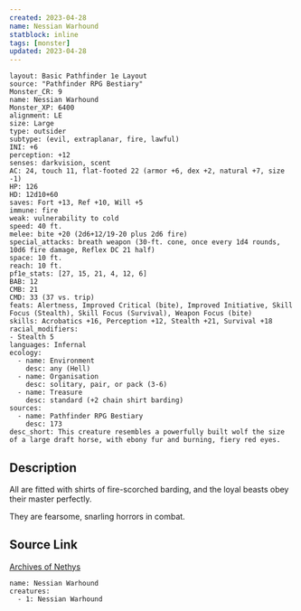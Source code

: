 ```yaml
---
created: 2023-04-28
name: Nessian Warhound
statblock: inline
tags: [monster]
updated: 2023-04-28
---
```

```statblock
layout: Basic Pathfinder 1e Layout
source: "Pathfinder RPG Bestiary"
Monster_CR: 9
name: Nessian Warhound
Monster_XP: 6400
alignment: LE
size: Large
type: outsider
subtype: (evil, extraplanar, fire, lawful)
INI: +6
perception: +12
senses: darkvision, scent
AC: 24, touch 11, flat-footed 22 (armor +6, dex +2, natural +7, size -1)
HP: 126
HD: 12d10+60
saves: Fort +13, Ref +10, Will +5
immune: fire
weak: vulnerability to cold
speed: 40 ft.
melee: bite +20 (2d6+12/19-20 plus 2d6 fire)
special_attacks: breath weapon (30-ft. cone, once every 1d4 rounds, 10d6 fire damage, Reflex DC 21 half)
space: 10 ft.
reach: 10 ft.
pf1e_stats: [27, 15, 21, 4, 12, 6]
BAB: 12
CMB: 21
CMD: 33 (37 vs. trip)
feats: Alertness, Improved Critical (bite), Improved Initiative, Skill Focus (Stealth), Skill Focus (Survival), Weapon Focus (bite)
skills: Acrobatics +16, Perception +12, Stealth +21, Survival +18
racial_modifiers:
- Stealth 5
languages: Infernal
ecology:
  - name: Environment
    desc: any (Hell)
  - name: Organisation
    desc: solitary, pair, or pack (3-6)
  - name: Treasure
    desc: standard (+2 chain shirt barding)
sources:
  - name: Pathfinder RPG Bestiary
    desc: 173
desc_short: This creature resembles a powerfully built wolf the size of a large draft horse, with ebony fur and burning, fiery red eyes.
```
## Description
All are fitted with shirts of fire-scorched barding, and the loyal beasts obey their master perfectly.

They are fearsome, snarling horrors in combat.
## Source Link
[Archives of Nethys](https://aonprd.com/MonsterDisplay.aspx?ItemName=Nessian%20Warhound)
```encounter-table
name: Nessian Warhound
creatures:
  - 1: Nessian Warhound
```

